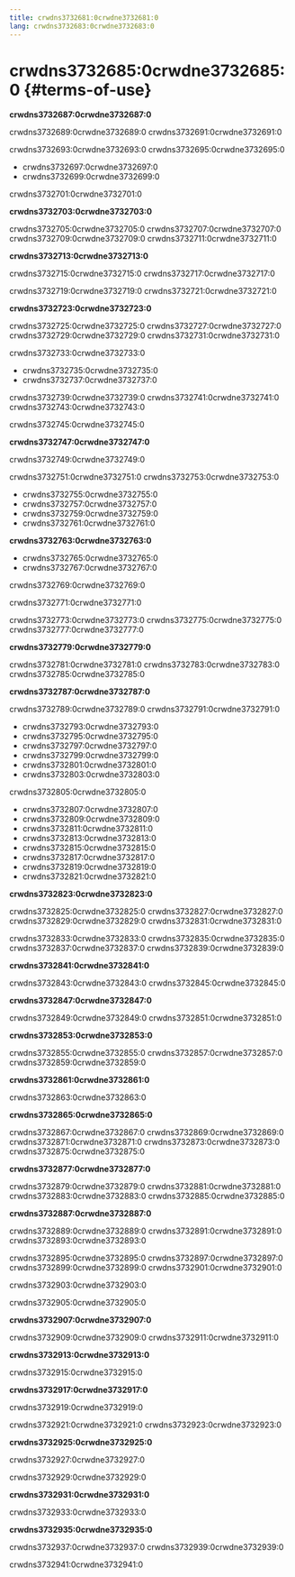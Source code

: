 ```yaml
---
title: crwdns3732681:0crwdne3732681:0
lang: crwdns3732683:0crwdne3732683:0
---
```


# crwdns3732685:0crwdne3732685:0 {#terms-of-use}

**crwdns3732687:0crwdne3732687:0**

crwdns3732689:0crwdne3732689:0 crwdns3732691:0crwdne3732691:0

crwdns3732693:0crwdne3732693:0 crwdns3732695:0crwdne3732695:0

-   crwdns3732697:0crwdne3732697:0
-   crwdns3732699:0crwdne3732699:0

crwdns3732701:0crwdne3732701:0

**crwdns3732703:0crwdne3732703:0**

crwdns3732705:0crwdne3732705:0 crwdns3732707:0crwdne3732707:0 crwdns3732709:0crwdne3732709:0 crwdns3732711:0crwdne3732711:0

**crwdns3732713:0crwdne3732713:0**

crwdns3732715:0crwdne3732715:0 crwdns3732717:0crwdne3732717:0

crwdns3732719:0crwdne3732719:0 crwdns3732721:0crwdne3732721:0

**crwdns3732723:0crwdne3732723:0**

crwdns3732725:0crwdne3732725:0 crwdns3732727:0crwdne3732727:0 crwdns3732729:0crwdne3732729:0 crwdns3732731:0crwdne3732731:0

crwdns3732733:0crwdne3732733:0

-   crwdns3732735:0crwdne3732735:0
-   crwdns3732737:0crwdne3732737:0

crwdns3732739:0crwdne3732739:0 crwdns3732741:0crwdne3732741:0 crwdns3732743:0crwdne3732743:0

crwdns3732745:0crwdne3732745:0

**crwdns3732747:0crwdne3732747:0**

crwdns3732749:0crwdne3732749:0

crwdns3732751:0crwdne3732751:0 crwdns3732753:0crwdne3732753:0

-   crwdns3732755:0crwdne3732755:0
-   crwdns3732757:0crwdne3732757:0
-   crwdns3732759:0crwdne3732759:0
-   crwdns3732761:0crwdne3732761:0

**crwdns3732763:0crwdne3732763:0**

-   crwdns3732765:0crwdne3732765:0
-   crwdns3732767:0crwdne3732767:0

crwdns3732769:0crwdne3732769:0

crwdns3732771:0crwdne3732771:0

crwdns3732773:0crwdne3732773:0 crwdns3732775:0crwdne3732775:0 crwdns3732777:0crwdne3732777:0

**crwdns3732779:0crwdne3732779:0**

crwdns3732781:0crwdne3732781:0 crwdns3732783:0crwdne3732783:0 crwdns3732785:0crwdne3732785:0

**crwdns3732787:0crwdne3732787:0**

crwdns3732789:0crwdne3732789:0 crwdns3732791:0crwdne3732791:0

-   crwdns3732793:0crwdne3732793:0
-   crwdns3732795:0crwdne3732795:0
-   crwdns3732797:0crwdne3732797:0
-   crwdns3732799:0crwdne3732799:0
-   crwdns3732801:0crwdne3732801:0
-   crwdns3732803:0crwdne3732803:0

crwdns3732805:0crwdne3732805:0

-   crwdns3732807:0crwdne3732807:0
-   crwdns3732809:0crwdne3732809:0
-   crwdns3732811:0crwdne3732811:0
-   crwdns3732813:0crwdne3732813:0
-   crwdns3732815:0crwdne3732815:0
-   crwdns3732817:0crwdne3732817:0
-   crwdns3732819:0crwdne3732819:0
-   crwdns3732821:0crwdne3732821:0

**crwdns3732823:0crwdne3732823:0**

crwdns3732825:0crwdne3732825:0 crwdns3732827:0crwdne3732827:0 crwdns3732829:0crwdne3732829:0 crwdns3732831:0crwdne3732831:0

crwdns3732833:0crwdne3732833:0 crwdns3732835:0crwdne3732835:0 crwdns3732837:0crwdne3732837:0 crwdns3732839:0crwdne3732839:0

**crwdns3732841:0crwdne3732841:0**

crwdns3732843:0crwdne3732843:0 crwdns3732845:0crwdne3732845:0

**crwdns3732847:0crwdne3732847:0**

crwdns3732849:0crwdne3732849:0 crwdns3732851:0crwdne3732851:0

**crwdns3732853:0crwdne3732853:0**

crwdns3732855:0crwdne3732855:0 crwdns3732857:0crwdne3732857:0 crwdns3732859:0crwdne3732859:0

**crwdns3732861:0crwdne3732861:0**

crwdns3732863:0crwdne3732863:0

**crwdns3732865:0crwdne3732865:0**

crwdns3732867:0crwdne3732867:0 crwdns3732869:0crwdne3732869:0 crwdns3732871:0crwdne3732871:0 crwdns3732873:0crwdne3732873:0 crwdns3732875:0crwdne3732875:0

**crwdns3732877:0crwdne3732877:0**

crwdns3732879:0crwdne3732879:0 crwdns3732881:0crwdne3732881:0 crwdns3732883:0crwdne3732883:0 crwdns3732885:0crwdne3732885:0

**crwdns3732887:0crwdne3732887:0**

crwdns3732889:0crwdne3732889:0 crwdns3732891:0crwdne3732891:0 crwdns3732893:0crwdne3732893:0

crwdns3732895:0crwdne3732895:0 crwdns3732897:0crwdne3732897:0 crwdns3732899:0crwdne3732899:0 crwdns3732901:0crwdne3732901:0

crwdns3732903:0crwdne3732903:0

crwdns3732905:0crwdne3732905:0

**crwdns3732907:0crwdne3732907:0**

crwdns3732909:0crwdne3732909:0 crwdns3732911:0crwdne3732911:0

**crwdns3732913:0crwdne3732913:0**

crwdns3732915:0crwdne3732915:0

**crwdns3732917:0crwdne3732917:0**

crwdns3732919:0crwdne3732919:0

crwdns3732921:0crwdne3732921:0 crwdns3732923:0crwdne3732923:0

**crwdns3732925:0crwdne3732925:0**

crwdns3732927:0crwdne3732927:0

crwdns3732929:0crwdne3732929:0

**crwdns3732931:0crwdne3732931:0**

crwdns3732933:0crwdne3732933:0

**crwdns3732935:0crwdne3732935:0**

crwdns3732937:0crwdne3732937:0 crwdns3732939:0crwdne3732939:0

crwdns3732941:0crwdne3732941:0
